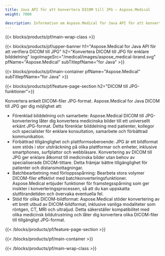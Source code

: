 ```yaml
---
title: Java API för att konvertera DICOM till JPG – Aspose.Medical
weight: 7000

description: Information om Aspose.Medical for Java API för att konvertera DICOM till JPG
---
```


{{< blocks/products/pf/main-wrap-class >}}

{{< blocks/products/pf/upper-banner h1="Aspose.Medical for Java API för att verifiera DICOM till JPG" h2="Konvertera DICOM till JPG för enklare bilddelning" logoImageSrc="/medical/images/aspose_medical-brand.svg" pfName="Aspose.Medical" subTitlepfName="for Java" >}}

{{< blocks/products/pf/main-container pfName="Aspose.Medical" subTitlepfName="for Java" >}}

{{< blocks/products/pf/feature-page-section h2="DICOM till JPG-funktioner">}}

<p>Konvertera enkelt DICOM-filer JPG-format. Aspose.Medical for Java DICOM till JPG ger dig möjlighet att:</p>

<ul>
<li>Förenklad bilddelning och samarbete: Aspose.Medical DICOM till JPG-konvertering låter dig konvertera medicinska bilder till ett universellt erkänt JPG-format. Detta förenklar bilddelning med patienter, kollegor och specialister för enklare konsultation, samarbete och förbättrad kommunikation.</li>
<li>Förbättrad tillgänglighet och plattformsoberoende: JPG är ett bildformat som stöds i stor utsträckning på olika plattformar och enheter, inklusive smartphones, surfplattor och webbläsare. Konvertering av DICOM till JPG ger enklare åtkomst till medicinska bilder utan behov av specialiserade DICOM-tittare. Detta främjar bättre tillgänglighet för patienter och distansmottagningar.</li>
<li>Batchbearbetning med förloppsspårning: Bearbeta stora volymer DICOM-filer effektivt med batchkonverteringsfunktioner. Aspose.Medical erbjuder funktioner för framstegsspårning som ger insikter i konverteringsprocessen, så att du kan uppskatta slutförandetiden och övervaka eventuella fel.</li>
<li>Stöd för olika DICOM-bildformat: Aspose.Medical stöder konvertering av ett brett utbud av DICOM-bildformat, inklusive vanliga modaliteter som röntgen, CT, MRI och ultraljud. Detta säkerställer kompatibilitet med olika medicinsk bildutrustning och låter dig konvertera olika DICOM-filer till tillgängligt JPG-format.</li>
</ul>

{{< /blocks/products/pf/feature-page-section >}}

{{< /blocks/products/pf/main-container >}}

{{< /blocks/products/pf/main-wrap-class >}}